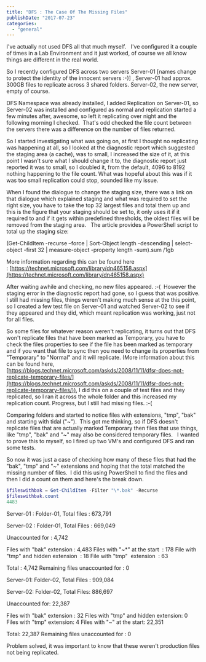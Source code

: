 ```yaml
---
title: "DFS : The Case Of The Missing Files"
publishDate: "2017-07-23"
categories: 
  - "general"
---
```


I've actually not used DFS all that much myself.   I've configured it a couple of times in a Lab Environment and it just worked, of course we all know things are different in the real world.

So I recently configured DFS across two servers Server-01 \[names change to protect the identity of the innocent servers :-)\] , Server-01 had approx. 300GB files to replicate across 3 shared folders. Server-02, the new server, empty of course. 

DFS Namespace was already installed, I added Replication on Server-01, so Server-02 was installed and configured as normal and replication started a few minutes after, awesome, so left it replicating over night and the following morning I checked.  That's odd checked the file count between the servers there was a difference on the number of files returned. 

So I started investigating what was going on, at first I thought no replicating was happening at all, so I looked at the diagnostic report which suggested the staging area (a cache), was to small, I increased the size of it, at this point I wasn't sure what I should change it to, the diagnostic report just reported it was to small, so I doubled it, from the default, 4096 to 8192 nothing happening to the file count. What was hopeful about this was if it was too small replication could stop, sounded like my issue.

When I found the dialogue to change the staging size, there was a link on that dialogue which explained staging and what was required to set the right size, you have to take the top 32 largest files and total them up and this is the figure that your staging should be set to, it only uses it if it required to and if it gets within predefined thresholds, the oldest files will be removed from the staging area.   The article provides a PowerShell script to total up the staging size:

(Get-ChildItem -recurse –force | Sort-Object length -descending | select-object -first 32 | measure-object -property length -sum).sum /1gb

More information regarding this can be found here : [https://technet.microsoft.com/library/dn465158.aspx](https://technet.microsoft.com/library/dn465158.aspx)

After waiting awhile and checking, no new files appeared. :-(  However the staging error in the diagnostic report had gone, so I guess that was positive. I still had missing files, things weren't making much sense at the this point, so I created a few test file on Server-01 and watched Server-02 to see if they appeared and they did, which meant replication was working, just not for all files.

So some files for whatever reason weren't replicating, it turns out that DFS won't replicate files that have been marked as Temporary, you have to check the files properties to see if the file has been marked as temporary and if you want that file to sync then you need to change its properties from "Temporary" to "Normal" and it will replicate. (More information about this can be found here, [https://blogs.technet.microsoft.com/askds/2008/11/11/dfsr-does-not-replicate-temporary-files/](https://blogs.technet.microsoft.com/askds/2008/11/11/dfsr-does-not-replicate-temporary-files/)), I did this on a couple of test files and they replicated, so I ran it across the whole folder and this increased my replication count. Progress, but I still had missing files. :-(

Comparing folders and started to notice files with extensions, "tmp", "bak" and starting with tidal ("~").  This got me thinking, so if DFS doesn't replicate files that are actually marked Temporary then files that use things, like "tmp", "bak" and "~" may also be considered temporary files.   I wanted to prove this to myself, so I fired up two VM's and configured DFS and ran some tests.

So now it was just a case of checking how many of these files that had the "bak", "tmp" and "~" extensions and hoping that the total matched the missing number of files.  I did this using PowerShell to find the files and then I did a count on them and here's the break down.


```powershell
$fileswithbak = Get-ChildItem -Filter "\*.bak" -Recurse
$fileswithbak.count
4483
```

Server-01 : Folder-01, Total files : 673,791

Server-02 : Folder-01, Total Files : 669,049

Unaccounted for : 4,742

Files with "bak" extension : 4,483 Files with "~\*" at the start  : 178 File with "tmp" and hidden extension  : 18 File with "tmp"  extension  : 63

Total : 4,742 Remaining files unaccounted for : 0

Server-01: Folder-02, Total Files : 909,084

Server-02: Folder-02, Total Files: 886,697

Unaccounted for: 22,387

Files with "bak" extension : 32 Files with "tmp" and hidden extension: 0 Files with "tmp" extension: 4 Files with "~" at the start: 22,351

Total: 22,387 Remaining files unaccounted for : 0

Problem solved, it was important to know that these weren't production files not being replicated.
